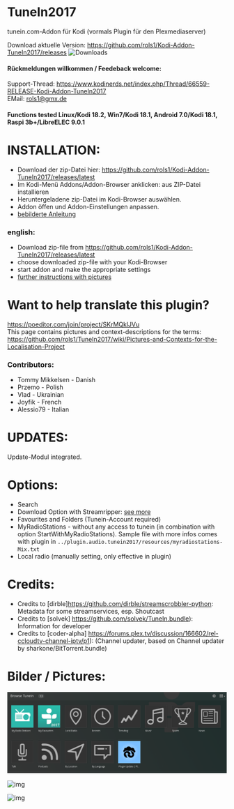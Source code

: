 TuneIn2017
==================
tunein.com-Addon für Kodi (vormals Plugin für den Plexmediaserver)

Download aktuelle Version: https://github.com/rols1/Kodi-Addon-TuneIn2017/releases
![Downloads](https://img.shields.io/github/downloads/rols1/Kodi-Addon-TuneIn2017/total.svg "Downloads")

#### Rückmeldungen willkommen / Feedeback welcome: 
Support-Thread: https://www.kodinerds.net/index.php/Thread/66559-RELEASE-Kodi-Addon-TuneIn2017 <br>
EMail: rols1@gmx.de 
  
#### Functions tested Linux/Kodi 18.2, Win7/Kodi 18.1, Android 7.0/Kodi 18.1, Raspi 3b+/LibreELEC 9.0.1



INSTALLATION:
===================  
- Download der zip-Datei hier: https://github.com/rols1/Kodi-Addon-TuneIn2017/releases/latest
- Im Kodi-Menü Addons/Addon-Browser anklicken: aus ZIP-Datei installieren
- Heruntergeladene zip-Datei im Kodi-Browser auswählen.
- Addon öffen und Addon-Einstellungen anpassen.
- [bebilderte Anleitung](https://www.kodinerds.net/index.php/Thread/14234-Wie-installiert-man-Addons-die-nicht-über-den-Addon-Browser-verfügbar-sind/?page=Thread&threadID=14234)

### english:
- Download zip-file from https://github.com/rols1/Kodi-Addon-TuneIn2017/releases/latest
- choose downloaded zip-file with your Kodi-Browser
- start addon and make the appropriate settings
- [further instructions with pictures](https://kodi.wiki/view/HOW-TO:Install_add-ons_from_zip_files) 

Want to help translate this plugin?
===================  
https://poeditor.com/join/project/SKrMQklJVu <br>
This page contains pictures and context-descriptions for the terms:<br>
https://github.com/rols1/TuneIn2017/wiki/Pictures-and-Contexts-for-the-Localisation-Project

### Contributors:
* Tommy Mikkelsen - Danish
* Przemo - Polish
* Vlad - Ukrainian
* Joyfik - French
* Alessio79 - Italian

UPDATES:
===================  
Update-Modul integrated.

Options:
===================  
* Search
* Download Option with Streamripper: [see more](https://github.com/rols1/TuneIn2017/wiki/Download-Option-with-Streamripper) 
* Favourites and Folders (Tunein-Account required)
* MyRadioStations - without any access to tunein (in combination with option StartWithMyRadioStations). Sample file with more infos comes with plugin in ```../plugin.audio.tunein2017/resources/myradiostations-Mix.txt```
* Local radio (manually setting, only effective in plugin)

Credits:
===================  
- Credits to [dirble]https://github.com/dirble/streamscrobbler-python: Metadata for some streamservices, esp. Shoutcast
- Credits to [solvek] https://github.com/solvek/TuneIn.bundle): Information for developer
- Credits to [coder-alpha] https://forums.plex.tv/discussion/166602/rel-ccloudtv-channel-iptv/p1): (Channel updater, based on Channel updater by sharkone/BitTorrent.bundle)

 
Bilder / Pictures:
===================  
![img](https://github.com/rols1/PluginPictures/blob/master/Misc/Menu.png?raw=true)

![img](https://us.v-cdn.net/6025034/uploads/editor/wr/9d299awck10x.png)

![img](https://us.v-cdn.net/6025034/uploads/editor/o3/mru0m2pe6lfn.png)


